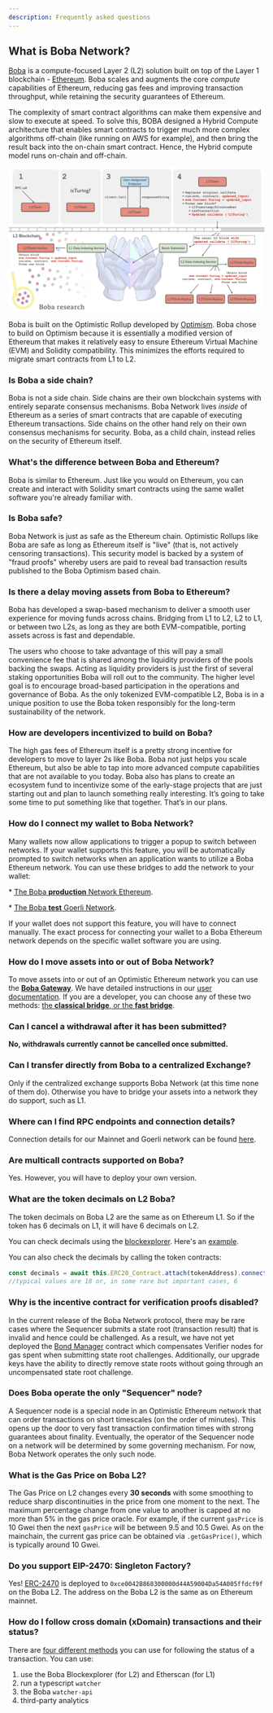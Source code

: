 ```yaml
---
description: Frequently asked questions
---
```


## What is Boba Network?

[Boba](https://boba.network) is a compute-focused Layer 2 (L2) solution built on top of the Layer 1 blockchain - [Ethereum](https://ethereum.org/en). Boba scales and augments the core _compute_ capabilities of Ethereum, reducing gas fees and improving transaction throughput, while retaining the security guarantees of Ethereum.

The complexity of smart contract algorithms can make them expensive and slow to execute at speed. To solve this, BOBA designed a Hybrid Compute architecture that enables smart contracts to trigger much more complex algorithms off-chain (like running on AWS for example), and then bring the result back into the on-chain smart contract. Hence, the Hybrid compute model runs on-chain and off-chain.

![The Boba Hybrid Compute architecture](./packages/boba/gateway/src/images/boba2/turing.png)

Boba is built on the Optimistic Rollup developed by [Optimism](https://optimism.io). Boba chose to build on Optimism because it is essentially a modified version of Ethereum that makes it relatively easy to ensure Ethereum Virtual Machine (EVM) and Solidity compatibility. This minimizes the efforts required to migrate smart contracts from L1 to L2.

### Is Boba a side chain?

Boba is not a side chain. Side chains are their own blockchain systems with entirely separate consensus mechanisms. Boba Network lives _inside_ of Ethereum as a series of smart contracts that are capable of executing Ethereum transactions. Side chains on the other hand rely on their own consensus mechanisms for security.  Boba, as a child chain, instead relies on the security of Ethereum itself.

### What's the difference between Boba and Ethereum?

Boba is similar to Ethereum. Just like you would on Ethereum, you can create and interact with Solidity smart contracts using the same wallet software you're already familiar with.

### Is Boba safe?

Boba Network is just as safe as the Ethereum chain. Optimistic Rollups like Boba are safe as long as Ethereum itself is "live" (that is, not actively censoring transactions). This security model is backed by a system of "fraud proofs" whereby users are paid to reveal bad transaction results published to the Boba Optimism based chain.

### Is there a delay moving assets from Boba to Ethereum?

Boba has developed a swap-based mechanism to deliver a smooth user experience for moving funds across chains. Bridging from L1 to L2, L2 to L1, or between two L2s, as long as they are both EVM-compatible, porting assets across is fast and dependable.

The users who choose to take advantage of this         will pay a small convenience fee that is shared among the liquidity providers of the pools backing the swaps. Acting as liquidity providers is just the first of several staking opportunities Boba will roll out to the community. The higher level goal is to encourage broad-based participation in the operations and governance of Boba. As the only tokenized EVM-compatible L2, Boba is in a unique position to use the Boba token responsibly for the long-term sustainability of the network.

### How are developers incentivized to build on Boba?

The high gas fees of Ethereum itself is a pretty strong incentive for developers to move to layer 2s like Boba. Boba not just helps you scale Ethereum, but also be able to tap into more advanced compute capabilities that are not available to you today. Boba also has plans to create an ecosystem fund to incentivize some of the early-stage projects that are just starting out and plan to launch something really interesting. It’s going to take some time to put something like that together. That’s in our plans.

### How do I connect my wallet to Boba Network?

Many wallets now allow applications to trigger a popup to switch between networks. If your wallet supports this feature, you will be automatically prompted to switch networks when an application wants to utilize a Boba Ethereum network. You can use these bridges to add the network to your wallet:

\* [The Boba **production** Network Ethereum](https://gateway.boba.network).

\* [The Boba **test** Goerli Network](https://gateway.goerli.boba.network).

If your wallet does not support this feature, you will have to connect manually. The exact process for connecting your wallet to a Boba Ethereum network depends on the specific wallet software you are using.

### How do I move assets into or out of Boba Network?

To move assets into or out of an Optimistic Ethereum network you can use the [**Boba Gateway**](https://gateway.boba.network). We have detailed instructions in our [user documentation](./boba_documentation/user/001_how-to-bridge.md).
If you are a developer, you can choose any of these two methods: [the **classical bridge**, or the **fast bridge**](./boba_documentation/developer/bridge-l1-and-l2/bridge-basics.md).

### Can I cancel a withdrawal after it has been submitted?

**No, withdrawals currently cannot be cancelled once submitted.**

### Can I transfer directly from Boba to a centralized Exchange?

Only if the centralized exchange supports Boba Network (at this time none of them do). Otherwise you have to bridge your assets into a network they do support, such as L1.

### Where can I find RPC endpoints and connection details?

Connection details for our Mainnet and Goerli network can be found [here](./boba_documentation/developer/network-parameters.md).


### Are multicall contracts supported on Boba?

Yes. However, you will have to deploy your own version.

### What are the token decimals on L2 Boba?

The token decimals on Boba L2 are the same as on Ethereum L1. So if the token has 6 decimals on L1, it will have 6 decimals on L2.

You can check decimals using the [blockexplorer](https://blockexplorer.boba.network).
Here's an [example](https://blockexplorer.boba.network/tokens/0x66a2A913e447d6b4BF33EFbec43aAeF87890FBbc/token-transfers).

You can also check the decimals by calling the token contracts:

```javascript
const decimals = await this.ERC20_Contract.attach(tokenAddress).connect(this.L2Provider).decimals()
//typical values are 18 or, in some rare but important cases, 6
```

### Why is the incentive contract for verification proofs disabled?

In the current release of the Boba Network protocol, there may be rare cases where the Sequencer submits a state root (transaction result) that is invalid and hence could be challenged. As a result, we have not yet deployed the [Bond Manager](./packages/contracts/contracts/contracts/L1/verification/BondManager.sol) contract which compensates Verifier nodes for gas spent when submitting state root challenges. Additionally, our upgrade keys have the ability to directly remove state roots without going through an uncompensated state root challenge.

### Does Boba operate the only "Sequencer" node?

A Sequencer node is a special node in an Optimistic Ethereum network that can order transactions on short timescales (on the order of minutes). This opens up the door to very fast transaction confirmation times with strong guarantees about finality. Eventually, the operator of the Sequencer node on a network will be determined by some governing mechanism. For now, Boba Network operates the only such node.

### What is the Gas Price on Boba L2?

The Gas Price on L2 changes every **30 seconds** with some smoothing to reduce sharp discontinuities in the price from one moment to the next. The maximum percentage change from one value to another is capped at no more than 5% in the gas price oracle. For example, if the current `gasPrice` is 10 Gwei then the next `gasPrice` will be between 9.5 and 10.5 Gwei. As on the mainchain, the current gas price can be obtained via `.getGasPrice()`, which is typically around 10 Gwei.

### Do you support EIP-2470: Singleton Factory?

Yes! [ERC-2470](https://eips.ethereum.org/EIPS/eip-2470) is deployed to `0xce0042B868300000d44A59004Da54A005ffdcf9f` on the Boba L2. The address on the Boba L2 is the same as on Ethereum mainnet.

### How do I follow cross domain (xDomain) transactions and their status?

There are [four different methods](./boba_documentation/developer/xdomain-tx-status.md) you can use for following the status of a transaction. You can use:

1. use the Boba Blockexplorer (for L2) and Etherscan (for L1)
2. run a typescript `watcher`
3. the Boba `watcher-api`
4. third-party analytics
